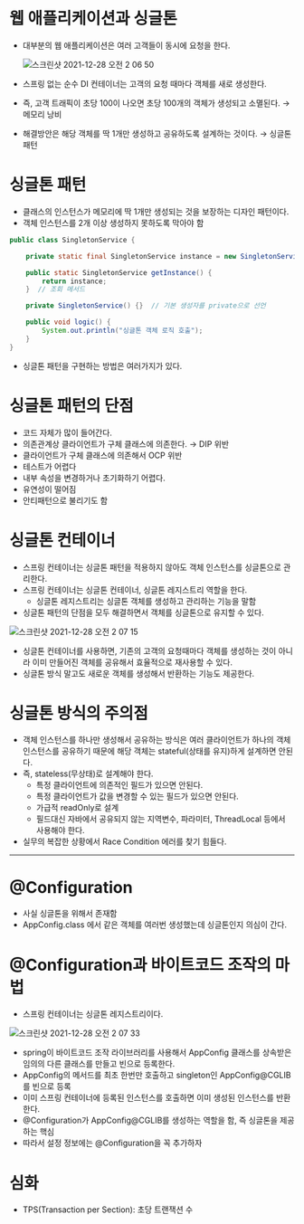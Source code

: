 # 웹 애플리케이션과 싱글톤

- 대부분의 웹 애플리케이션은 여러 고객들이 동시에 요청을 한다.

    ![스크린샷 2021-12-28 오전 2 06 50](https://user-images.githubusercontent.com/66231761/147492833-df1a4069-d880-4c8b-9954-2bf7c005c32d.png)

- 스프링 없는 순수 DI 컨테이너는 고객의 요청 때마다 객체를 새로 생성한다.
- 즉, 고객 트래픽이 초당 100이 나오면 초당 100개의 객체가 생성되고 소멸된다. → 메모리 낭비
- 해결방안은 해당 객체를 딱 1개만 생성하고 공유하도록 설계하는 것이다. → 싱글톤 패턴

# 싱글톤 패턴

- 클래스의 인스턴스가 메모리에 딱 1개만 생성되는 것을 보장하는 디자인 패턴이다.
- 객체 인스턴스를 2개 이상 생성하지 못하도록 막아야 함

```java
public class SingletonService {

    private static final SingletonService instance = new SingletonService();  // 자기 자신을 클래스 내부에 가짐

    public static SingletonService getInstance() {
        return instance;
    }  // 조회 메서드

    private SingletonService() {}  // 기본 생성자를 private으로 선언

    public void logic() {
        System.out.println("싱글톤 객체 로직 호출");
    }
}
```

- 싱글톤 패턴을 구현하는 방법은 여러가지가 있다.

# 싱글톤 패턴의 단점

- 코드 자체가 많이 들어간다.
- 의존관계상 클라이언트가 구체 클래스에 의존한다. → DIP 위반
- 클라이언트가 구체 클래스에 의존해서 OCP 위반
- 테스트가 어렵다
- 내부 속성을 변경하거나 초기화하기 어렵다.
- 유연성이 떨어짐
- 안티패턴으로 불리기도 함

# 싱글톤 컨테이너

- 스프링 컨테이너는 싱글톤 패턴을 적용하지 않아도 객체 인스턴스를 싱글톤으로 관리한다.
- 스프링 컨테이너는 싱글톤 컨테이너, 싱글톤 레지스트리 역할을 한다.
    - 싱글톤 레지스트리는 싱글톤 객체를 생성하고 관리하는 기능을 말함
- 싱글톤 패턴의 단점을 모두 해결하면서 객체를 싱글톤으로 유지할 수 있다.

![스크린샷 2021-12-28 오전 2 07 15](https://user-images.githubusercontent.com/66231761/147492859-67574926-fda3-484a-8937-3c2bfe17cacc.png)

- 싱글톤 컨테이너를 사용하면, 기존의 고객의 요청때마다 객체를 생성하는 것이 아니라 이미 만들어진 객체를 공유해서 효율적으로 재사용할 수 있다.
- 싱글톤 방식 말고도 새로운 객체를 생성해서 반환하는 기능도 제공한다.

# 싱글톤 방식의 주의점

- 객체 인스턴스를 하나만 생성해서 공유하는 방식은 여러 클라이언트가 하나의 객체 인스턴스를 공유하기 때문에 해당 객체는 stateful(상태를 유지)하게 설계하면 안된다.
- 즉, stateless(무상태)로 설계해야 한다.
    - 특정 클라이언트에 의존적인 필드가 있으면 안된다.
    - 특정 클라이언트가 값을 변경할 수 있는 필드가 있으면 안된다.
    - 가급적 readOnly로 설계
    - 필드대신 자바에서 공유되지 않는 지역변수, 파라미터, ThreadLocal 등에서 사용해야 한다.
- 실무의 복잡한 상황에서 Race Condition 에러를 찾기 힘들다.

---

# @Configuration

- 사실 싱글톤을 위해서 존재함
- AppConfig.class 에서 같은 객체를 여러번 생성했는데 싱글톤인지 의심이 간다.

# @Configuration과 바이트코드 조작의 마법

- 스프링 컨테이너는 싱글톤 레지스트리이다.

![스크린샷 2021-12-28 오전 2 07 33](https://user-images.githubusercontent.com/66231761/147492879-7617e843-55e5-4263-9631-dc37afb915d2.png)

- spring이 바이트코드 조작 라이브러리를 사용해서 AppConfig 클래스를 상속받은 임의의 다른 클래스를 만들고 빈으로 등록한다.
- AppConfig의 메서드를 최초 한번만 호출하고 singleton인 AppConfig@CGLIB를 빈으로 등록
- 이미 스프링 컨테이너에 등록된 인스턴스를 호출하면 이미 생성된 인스턴스를 반환한다.
- @Configuration가 AppConfig@CGLIB를 생성하는 역할을 함, 즉 싱글톤을 제공하는 핵심
- 따라서 설정 정보에는 @Configuration을 꼭 추가하자

# 심화

- TPS(Transaction per Section): 초당 트랜잭션 수
